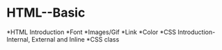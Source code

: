 # HTML--Basic
*HTML Introduction
*Font
*Images/Gif
*Link
*Color
*CSS Introduction- Internal, External and Inline
*CSS class
